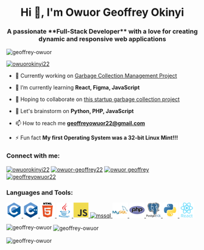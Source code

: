 <h1 align="center">Hi 👋, I'm Owuor Geoffrey Okinyi</h1>
<h3 align="center">A passionate **Full-Stack Developer** with a love for creating dynamic and responsive web applications</h3>

<p align="left"> <img src="https://komarev.com/ghpvc/?username=geoffrey-owuor&label=Profile%20views&color=0e75b6&style=flat" alt="geoffrey-owuor" /> </p>

<p align="left"> <a href="https://twitter.com/owuorokinyi22" target="blank"><img src="https://img.shields.io/twitter/follow/owuorokinyi22?logo=twitter&style=for-the-badge" alt="owuorokinyi22" /></a> </p>

- 🔭 Currently working on [Garbage Collection Management Project](https://github.com/Geoffrey-Owuor/GarbageCollectionManagement)

- 🌱 I’m currently learning **React, Figma, JavaScript**

- 👯 Hoping to collaborate on [this startup garbage collection project](https://github.com/Geoffrey-Owuor/GarbageCollectionManagement)

- 💬 Let's brainstorm on **Python, PHP, JavaScript**

- 📫 How to reach me **geoffreyowuor22@gmail.com**

- ⚡ Fun fact **My first Operating System was a 32-bit Linux Mint!!!**

<h3 align="left">Connect with me:</h3>
<p align="left">
<a href="https://twitter.com/owuorokinyi22" target="blank"><img align="center" src="https://raw.githubusercontent.com/rahuldkjain/github-profile-readme-generator/master/src/images/icons/Social/twitter.svg" alt="owuorokinyi22" height="30" width="40" /></a>
<a href="https://linkedin.com/in/owuor-geoffrey22" target="blank"><img align="center" src="https://raw.githubusercontent.com/rahuldkjain/github-profile-readme-generator/master/src/images/icons/Social/linked-in-alt.svg" alt="owuor-geoffrey22" height="30" width="40" /></a>
<a href="https://fb.com/owuor geoffrey" target="blank"><img align="center" src="https://raw.githubusercontent.com/rahuldkjain/github-profile-readme-generator/master/src/images/icons/Social/facebook.svg" alt="owuor geoffrey" height="30" width="40" /></a>
<a href="https://instagram.com/geoffreyowuor22" target="blank"><img align="center" src="https://raw.githubusercontent.com/rahuldkjain/github-profile-readme-generator/master/src/images/icons/Social/instagram.svg" alt="geoffreyowuor22" height="30" width="40" /></a>
</p>

<h3 align="left">Languages and Tools:</h3>
<p align="left"> <a href="https://www.cprogramming.com/" target="_blank" rel="noreferrer"> <img src="https://raw.githubusercontent.com/devicons/devicon/master/icons/c/c-original.svg" alt="c" width="40" height="40"/> </a> <a href="https://www.w3schools.com/cpp/" target="_blank" rel="noreferrer"> <img src="https://raw.githubusercontent.com/devicons/devicon/master/icons/cplusplus/cplusplus-original.svg" alt="cplusplus" width="40" height="40"/> </a> <a href="https://www.w3.org/html/" target="_blank" rel="noreferrer"> <img src="https://raw.githubusercontent.com/devicons/devicon/master/icons/html5/html5-original-wordmark.svg" alt="html5" width="40" height="40"/> </a> <a href="https://www.java.com" target="_blank" rel="noreferrer"> <img src="https://raw.githubusercontent.com/devicons/devicon/master/icons/java/java-original.svg" alt="java" width="40" height="40"/> </a> <a href="https://developer.mozilla.org/en-US/docs/Web/JavaScript" target="_blank" rel="noreferrer"> <img src="https://raw.githubusercontent.com/devicons/devicon/master/icons/javascript/javascript-original.svg" alt="javascript" width="40" height="40"/> </a> <a href="https://www.microsoft.com/en-us/sql-server" target="_blank" rel="noreferrer"> <img src="https://www.svgrepo.com/show/303229/microsoft-sql-server-logo.svg" alt="mssql" width="40" height="40"/> </a> <a href="https://www.mysql.com/" target="_blank" rel="noreferrer"> <img src="https://raw.githubusercontent.com/devicons/devicon/master/icons/mysql/mysql-original-wordmark.svg" alt="mysql" width="40" height="40"/> </a> <a href="https://www.php.net" target="_blank" rel="noreferrer"> <img src="https://raw.githubusercontent.com/devicons/devicon/master/icons/php/php-original.svg" alt="php" width="40" height="40"/> </a> <a href="https://www.postgresql.org" target="_blank" rel="noreferrer"> <img src="https://raw.githubusercontent.com/devicons/devicon/master/icons/postgresql/postgresql-original-wordmark.svg" alt="postgresql" width="40" height="40"/> </a> <a href="https://www.python.org" target="_blank" rel="noreferrer"> <img src="https://raw.githubusercontent.com/devicons/devicon/master/icons/python/python-original.svg" alt="python" width="40" height="40"/> </a> <a href="https://reactjs.org/" target="_blank" rel="noreferrer"> <img src="https://raw.githubusercontent.com/devicons/devicon/master/icons/react/react-original-wordmark.svg" alt="react" width="40" height="40"/> </a> </p>

<p><img align="left" src="https://github-readme-stats.vercel.app/api/top-langs?username=geoffrey-owuor&show_icons=true&locale=en&layout=compact" alt="geoffrey-owuor" /></p>

<p>&nbsp;<img align="center" src="https://github-readme-stats.vercel.app/api?username=geoffrey-owuor&show_icons=true&locale=en" alt="geoffrey-owuor" /></p>

<p><img align="center" src="https://github-readme-streak-stats.herokuapp.com/?user=geoffrey-owuor&" alt="geoffrey-owuor" /></p>
